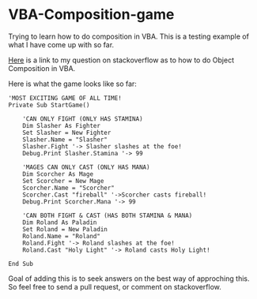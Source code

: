 # VBA-Composition-game
Trying to learn how to do composition in VBA. This is a testing example of what I have come up with so far.

[Here](https://stackoverflow.com/q/56347881/8309643) is a link to my question on stackoverflow as to how to do Object Composition in VBA. 

Here is what the game looks like so far:

```vba
'MOST EXCITING GAME OF ALL TIME!
Private Sub StartGame()
    
    'CAN ONLY FIGHT (ONLY HAS STAMINA)
    Dim Slasher As Fighter
    Set Slasher = New Fighter
    Slasher.Name = "Slasher"
    Slasher.Fight '-> Slasher slashes at the foe!
    Debug.Print Slasher.Stamina '-> 99
    
    'MAGES CAN ONLY CAST (ONLY HAS MANA)
    Dim Scorcher As Mage
    Set Scorcher = New Mage
    Scorcher.Name = "Scorcher"
    Scorcher.Cast "fireball" '->Scorcher casts fireball!
    Debug.Print Scorcher.Mana '-> 99
    
    'CAN BOTH FIGHT & CAST (HAS BOTH STAMINA & MANA)
    Dim Roland As Paladin
    Set Roland = New Paladin
    Roland.Name = "Roland"
    Roland.Fight '-> Roland slashes at the foe!
    Roland.Cast "Holy Light" '-> Roland casts Holy Light!
    
End Sub
```

Goal of adding this is to seek answers on the best way of approching this. So feel free to send a pull request, or comment on stackoverflow.
